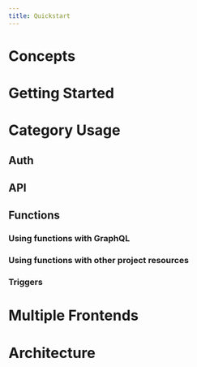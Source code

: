 ```yaml
---
title: Quickstart
---
```


# Concepts

# Getting Started

# Category Usage

## Auth

## API

## Functions

### Using functions with GraphQL

### Using functions with other project resources

### Triggers

# Multiple Frontends

# Architecture